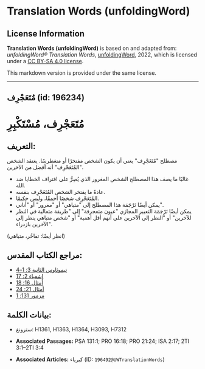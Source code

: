 # Translation Words (unfoldingWord)

## License Information

**Translation Words (unfoldingWord)** is based on and adapted from: _unfoldingWord® Translation Words_, [unfoldingWord](https://unfoldingword.org/utw), 2022, which is licensed under a [CC BY-SA 4.0 license](https://creativecommons.org/licenses/by-sa/4.0/legalcode.en).

This markdown version is provided under the same license.



--------------------------------

## مُتَعَجْرِف (id: 196234)

مُتَعَجْرِف، مُسْتَكْبِرِ
=========================

التعريف:
--------

مصطلح "مُتَعَجْرِف" يعني أن يكون الشخص مفتخرًا أو متغطرسًا. يعتقد الشخص "المُتَعَجْرِف" أنه أفضل من الآخرين.

* غالبًا ما يصف هذا المصطلح الشخص المغرور الذي يُصِرُّ على اقتراف الخطايا ضد الله.
* عادةً ما يفتخر الشخص المُتَعَجْرِف بنفسه.
* المُتَعَجْرِف شخصًا أحمقًا، وليس حكيمًا.
* يمكن أيضًا تَرْجَمَة هذا المصطلح إلى "متباهي" أو "مغرور" أو "أناني".
* يمكن أيضًا تَرْجَمَة التعبير المجازي "عيون متعجرفة" إلى "طريقة متعالية في النظر للآخرين" أو "النظر إلى الآخرين على أنهم أقل أهمية" أو "شخص متباهي ينظر إلى الآخرين بازدراء".

(انظر أيضًا: تفاخُر، متباهي)

مراجع الكتاب المقدس:
--------------------

* [تيموثاوس الثانية 3: 1–4](https://ref.ly/2Tim3:1-2Tim3:4)
* [إشعياء 2: 17](https://ref.ly/Isa2:17)
* [أمثال 16: 18](https://ref.ly/Prov16:18)
* [أمثال 21: 24](https://ref.ly/Prov21:24)
* [مزمور 131: 1](https://ref.ly/Ps131:1)

بيانات الكلمة:
--------------

* سترونغ: H1361, H1363, H1364, H3093, H7312

* **Associated Passages:** PSA 131:1; PRO 16:18; PRO 21:24; ISA 2:17; 2TI 3:1–2TI 3:4
* **Associated Articles:** كبرياء (ID: `196492@UWTranslationWords`)

